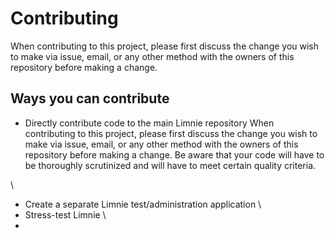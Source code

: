 # Contributing

When contributing to this project, please first discuss the change you wish to make via issue,
email, or any other method with the owners of this repository before making a change. 


## Ways you can contribute
* Directly contribute code to the main Limnie repository
When contributing to this project, please first discuss the change you wish to make via issue,
email, or any other method with the owners of this repository before making a change.
Be aware that your code will have to be thoroughly scrutinized and will have to meet certain quality criteria.

\
* Create a separate Limnie test/administration application
\
* Stress-test Limnie
\
* 

